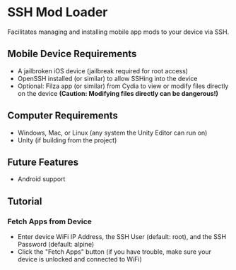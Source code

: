 # SSH Mod Loader
Facilitates managing and installing mobile app mods to your device via SSH.

## Mobile Device Requirements
- A jailbroken iOS device (jailbreak required for root access)
- OpenSSH installed (or similar) to allow SSHing into the device
- Optional: Filza app (or similar) from Cydia to view or modify files directly on the device **(Caution: Modifying files directly can be dangerous!)**

## Computer Requirements
- Windows, Mac, or Linux (any system the Unity Editor can run on)
- Unity (if building from the project)

## Future Features
- Android support

## Tutorial

### Fetch Apps from Device
* Enter device WiFi IP Address, the SSH User (default: root), and the SSH Password (default: alpine)
* Click the "Fetch Apps" button (if you have trouble, make sure your device is unlocked and connected to WiFi)
